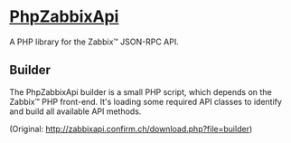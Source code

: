 # [PhpZabbixApi](http://zabbixapi.confirm.ch)

A PHP library for the Zabbix™ JSON-RPC API.


## Builder

The PhpZabbixApi builder is a small PHP script, which depends on the Zabbix™ PHP front-end. It's loading some required API classes to identify and build all available API methods.

(Original: http://zabbixapi.confirm.ch/download.php?file=builder)

